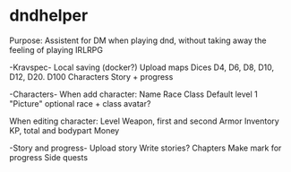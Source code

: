 # dndhelper
Purpose: Assistent for DM when playing dnd, without taking away the feeling of playing IRLRPG

-Kravspec-
Local saving (docker?)
Upload maps
Dices D4, D6, D8, D10, D12, D20. D100
Characters
Story + progress


-Characters-
When add character:
Name
Race 
Class
Default level 1
"Picture" optional
race + class avatar?

When editing character:
Level
Weapon, first and second
Armor
Inventory
KP, total and bodypart
Money

-Story and progress-
Upload story
Write stories?
Chapters
Make mark for progress
Side quests

